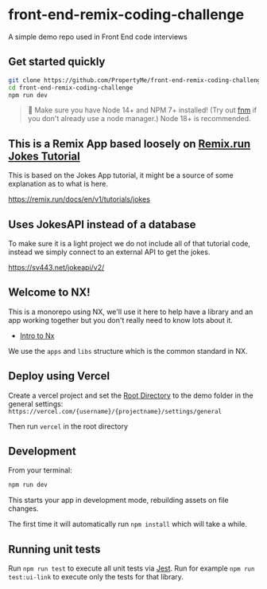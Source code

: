 # front-end-remix-coding-challenge

A simple demo repo used in Front End code interviews

## Get started quickly

```sh
git clone https://github.com/PropertyMe/front-end-remix-coding-challenge.git
cd front-end-remix-coding-challenge
npm run dev
```

> 📣 Make sure you have Node 14+ and NPM 7+ installed! (Try out [fnm](https://github.com/Schniz/fnm) if you don't already use a node manager.) Node 18+ is recommended.

## This is a Remix App based loosely on [Remix.run Jokes Tutorial](https://remix.run/docs/en/v1/tutorials/jokes)

This is based on the Jokes App tutorial, it might be a source of some explanation as to what is here.

https://remix.run/docs/en/v1/tutorials/jokes

## Uses JokesAPI instead of a database

To make sure it is a light project we do not include all of that tutorial code, instead we simply connect to an external API to get the jokes.

https://sv443.net/jokeapi/v2/

## Welcome to NX!

This is a monorepo using NX, we'll use it here to help have a library and an app working together but you don't really need to know lots about it.

- [Intro to Nx](https://nx.dev/getting-started/intro)

We use the `apps` and `libs` structure which is the common standard in NX.

## Deploy using Vercel

Create a vercel project and set the [Root Directory](https://vercel.com/docs/concepts/deployments/configure-a-build?query=root%20directory#root-directory) to the demo folder
in the general settings: `https://vercel.com/{username}/{projectname}/settings/general`

Then run `vercel` in the root directory

## Development

From your terminal:

```sh
npm run dev
```

This starts your app in development mode, rebuilding assets on file changes.

The first time it will automatically run `npm install` which will take a while.

## Running unit tests

Run `npm run test` to execute all unit tests via [Jest](https://jestjs.io).
Run for example `npm run test:ui-link` to execute only the tests for that library.
